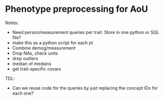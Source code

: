 # Phenotype preprocessing for AoU

Notes:
* Need person/measurement queries per trait. Store in one python or SQL file?
* make this as a python script for each pt
* Combine demog/measurement
* Drop NAs, check units
* drop outliers
* median of medians
* get trait-specific covars


TDL:
* Can we reuse code for the queries by just replacing the concept IDs for each one?